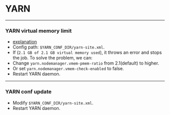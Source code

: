 # YARN

----
### YARN virtual memory limit
* [explanation](https://blog.yoodb.com/sugarliny/article/detail/1307)
* Config path: `$YARN_CONF_DIR/yarn-site.xml`.
* If (`2.1 GB of 2.1 GB virtual memory used`), it throws an error and stops the job. To solve the problem, we can:
* Change `yarn.nodemanager.vmem-pmem-ratio` from 2.1(default) to higher. 
* Or set `yarn.nodemanager.vmem-check-enabled` to false.
* Restart YARN daemon.

----
### YARN conf update
* Modify `$YARN_CONF_DIR/yarn-site.xml`.
* Restart YARN daemon.